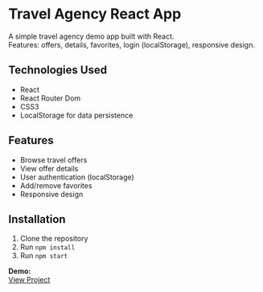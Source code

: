 # Travel Agency React App

A simple travel agency demo app built with React.  
Features: offers, details, favorites, login (localStorage), responsive design.

## Technologies Used
- React
- React Router Dom
- CSS3
- LocalStorage for data persistence

## Features
- Browse travel offers
- View offer details
- User authentication (localStorage)
- Add/remove favorites
- Responsive design

## Installation
1. Clone the repository
2. Run `npm install`
3. Run `npm start`

**Demo:**  
<a href="https://your-deploy-link.com" target="_blank" rel="noopener">View Project</a>